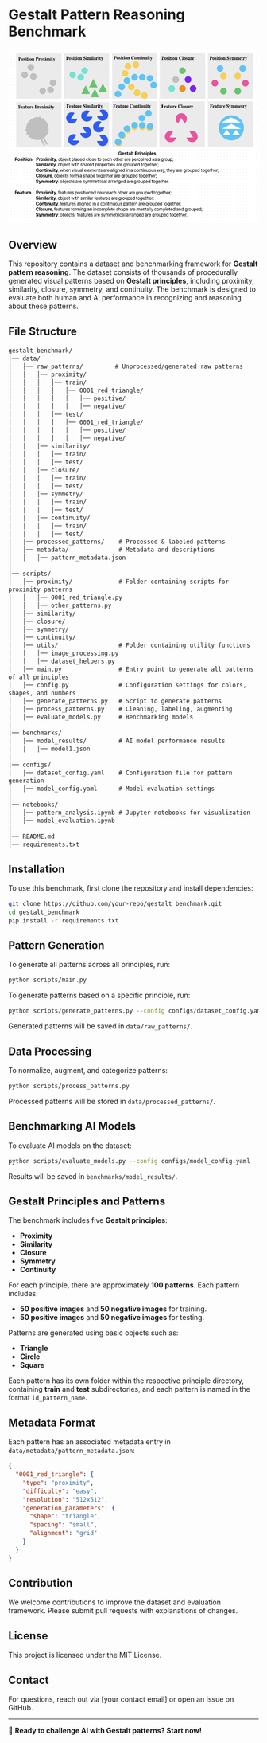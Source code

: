 # Gestalt Pattern Reasoning Benchmark
![alt text](intro.png "Title")
## Overview
This repository contains a dataset and benchmarking framework for **Gestalt pattern reasoning**. The dataset consists of thousands of procedurally generated visual patterns based on **Gestalt principles**, including proximity, similarity, closure, symmetry, and continuity. The benchmark is designed to evaluate both human and AI performance in recognizing and reasoning about these patterns.

## File Structure
```
gestalt_benchmark/
│── data/
│   │── raw_patterns/         # Unprocessed/generated raw patterns
│   │   │── proximity/
│   │   │   │── train/
│   │   │   │   │── 0001_red_triangle/
│   │   │   │   │   │── positive/
│   │   │   │   │   │── negative/
│   │   │   │── test/
│   │   │   │   │── 0001_red_triangle/
│   │   │   │   │   │── positive/
│   │   │   │   │   │── negative/
│   │   │── similarity/
│   │   │   │── train/
│   │   │   │── test/
│   │   │── closure/
│   │   │   │── train/
│   │   │   │── test/
│   │   │── symmetry/
│   │   │   │── train/
│   │   │   │── test/
│   │   │── continuity/
│   │   │   │── train/
│   │   │   │── test/
│   │── processed_patterns/    # Processed & labeled patterns
│   │── metadata/              # Metadata and descriptions
│   │   │── pattern_metadata.json
│
│── scripts/
│   │── proximity/             # Folder containing scripts for proximity patterns
│   │   │── 0001_red_triangle.py
│   │   │── other_patterns.py
│   │── similarity/
│   │── closure/
│   │── symmetry/
│   │── continuity/
│   │── utils/                 # Folder containing utility functions
│   │   │── image_processing.py
│   │   │── dataset_helpers.py
│   │── main.py                # Entry point to generate all patterns of all principles
│   │── config.py              # Configuration settings for colors, shapes, and numbers
│   │── generate_patterns.py   # Script to generate patterns
│   │── process_patterns.py    # Cleaning, labeling, augmenting
│   │── evaluate_models.py     # Benchmarking models
│
│── benchmarks/
│   │── model_results/         # AI model performance results
│   │   │── model1.json
│
│── configs/
│   │── dataset_config.yaml    # Configuration file for pattern generation
│   │── model_config.yaml      # Model evaluation settings
│
│── notebooks/
│   │── pattern_analysis.ipynb # Jupyter notebooks for visualization
│   │── model_evaluation.ipynb
│
│── README.md
│── requirements.txt
```

## Installation
To use this benchmark, first clone the repository and install dependencies:
```bash
git clone https://github.com/your-repo/gestalt_benchmark.git
cd gestalt_benchmark
pip install -r requirements.txt
```

## Pattern Generation
To generate all patterns across all principles, run:
```bash
python scripts/main.py
```
To generate patterns based on a specific principle, run:
```bash
python scripts/generate_patterns.py --config configs/dataset_config.yaml
```
Generated patterns will be saved in `data/raw_patterns/`.

## Data Processing
To normalize, augment, and categorize patterns:
```bash
python scripts/process_patterns.py
```
Processed patterns will be stored in `data/processed_patterns/`.

## Benchmarking AI Models
To evaluate AI models on the dataset:
```bash
python scripts/evaluate_models.py --config configs/model_config.yaml
```
Results will be saved in `benchmarks/model_results/`.

## Gestalt Principles and Patterns
The benchmark includes five **Gestalt principles**:
- **Proximity**
- **Similarity**
- **Closure**
- **Symmetry**
- **Continuity**

For each principle, there are approximately **100 patterns**. Each pattern includes:
- **50 positive images** and **50 negative images** for training.
- **50 positive images** and **50 negative images** for testing.

Patterns are generated using basic objects such as:
- **Triangle**
- **Circle**
- **Square**

Each pattern has its own folder within the respective principle directory, containing **train** and **test** subdirectories, and each pattern is named in the format `id_pattern_name`.

## Metadata Format
Each pattern has an associated metadata entry in `data/metadata/pattern_metadata.json`:
```json
{
  "0001_red_triangle": {
    "type": "proximity",
    "difficulty": "easy",
    "resolution": "512x512",
    "generation_parameters": {
      "shape": "triangle",
      "spacing": "small",
      "alignment": "grid"
    }
  }
}
```

## Contribution
We welcome contributions to improve the dataset and evaluation framework. Please submit pull requests with explanations of changes.

## License
This project is licensed under the MIT License.

## Contact
For questions, reach out via [your contact email] or open an issue on GitHub.

---
🚀 **Ready to challenge AI with Gestalt patterns? Start now!**
